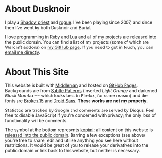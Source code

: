 About Dusknoir
==============

I play a [Shadow priest](http://us.battle.net/wow/en/character/kelthuzad/dusknoir/) and [rogue](http://us.battle.net/wow/en/character/illidan/burial/). I've been playing since 2007, and since then I've went by both Dusknoir and Burial.

I love programming in Ruby and Lua and all of my projects are released into the public domain. You can find a list of my projects (some of which are Warcraft addons) on [my GitHub page](https://github.com/dusknoir). If you need to get in touch, you can [email me directly](mailto:me@dusknoir.net).

About This Site
===============

This website is built with [Middleman](http://middlemanapp.com) and hosted on [GitHub Pages](http://pages.github.com). Backgrounds are from [Subtle Patterns](http://subtlepatterns.com) (inverted _Light Grunge_ and darkened _Black Mamba_ --- which looks best in Firefox, for some reason) and the fonts are [Broken 15](http://www.dafont.com/broken15.font) and [Droid Sans](http://www.droidfonts.com/info/droid-sans-fonts/). **These works are not my property.**

Statistics are tracked by Google and comments are served by Disqus. Feel free to disable JavaScript if you're concerned with privacy; the only loss of functionality will be comments.

The symbol at the bottom represents [kopimi](https://en.wikipedia.org/wiki/Piratbyr%C3%A5n#Kopimi): all content on this website is [released into the public domain](http://unlicense.org/). Barring a few exceptions (see above) you're free to share, edit and utilize anything you see here without restrictions. It would be great of you to release your derivatives into the public domain or link back to this website, but neither is necessary.
